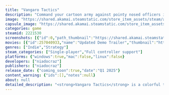 ```yaml
---
title: "Vangaro Tactics"
description: "Command your cartoon army against pointy nosed officers in this colorful turn-based strategy game with asymmetric factions, mining, and tactical Stealth Missions. Capture buildings, recruit exclusive troops, and use each commander's Power to advance through the Vangaro War."
image: "https://shared.akamai.steamstatic.com/store_item_assets/steam/apps/2221530/header.jpg?t=1722351762"
capsule_image: "https://shared.akamai.steamstatic.com/store_item_assets/steam/apps/2221530/capsule_231x87.jpg?t=1722351762"
categories: game
steamid: 2221530
screenshots: [{"id":0,"path_thumbnail":"https://shared.akamai.steamstatic.com/store_item_assets/steam/apps/2221530/ss_c3801eb21701dd83b4ee7008741a1fd748918692.600x338.jpg?t=1722351762","path_full":"https://shared.akamai.steamstatic.com/store_item_assets/steam/apps/2221530/ss_c3801eb21701dd83b4ee7008741a1fd748918692.1920x1080.jpg?t=1722351762"},{"id":1,"path_thumbnail":"https://shared.akamai.steamstatic.com/store_item_assets/steam/apps/2221530/ss_b622ac4e2425405ab91b5a8c017ffd3b30782217.600x338.jpg?t=1722351762","path_full":"https://shared.akamai.steamstatic.com/store_item_assets/steam/apps/2221530/ss_b622ac4e2425405ab91b5a8c017ffd3b30782217.1920x1080.jpg?t=1722351762"},{"id":2,"path_thumbnail":"https://shared.akamai.steamstatic.com/store_item_assets/steam/apps/2221530/ss_2e315094d570af601ab84de9d02738921dd7f15c.600x338.jpg?t=1722351762","path_full":"https://shared.akamai.steamstatic.com/store_item_assets/steam/apps/2221530/ss_2e315094d570af601ab84de9d02738921dd7f15c.1920x1080.jpg?t=1722351762"},{"id":3,"path_thumbnail":"https://shared.akamai.steamstatic.com/store_item_assets/steam/apps/2221530/ss_7f7e07b62edd847e14ec7c1427325afe07a2572e.600x338.jpg?t=1722351762","path_full":"https://shared.akamai.steamstatic.com/store_item_assets/steam/apps/2221530/ss_7f7e07b62edd847e14ec7c1427325afe07a2572e.1920x1080.jpg?t=1722351762"},{"id":4,"path_thumbnail":"https://shared.akamai.steamstatic.com/store_item_assets/steam/apps/2221530/ss_b35e2fd4a9ef736f7e14ec7473f1b69290414c77.600x338.jpg?t=1722351762","path_full":"https://shared.akamai.steamstatic.com/store_item_assets/steam/apps/2221530/ss_b35e2fd4a9ef736f7e14ec7473f1b69290414c77.1920x1080.jpg?t=1722351762"},{"id":5,"path_thumbnail":"https://shared.akamai.steamstatic.com/store_item_assets/steam/apps/2221530/ss_f516452bfa09b60170e46a4830d2062cc2142e88.600x338.jpg?t=1722351762","path_full":"https://shared.akamai.steamstatic.com/store_item_assets/steam/apps/2221530/ss_f516452bfa09b60170e46a4830d2062cc2142e88.1920x1080.jpg?t=1722351762"},{"id":6,"path_thumbnail":"https://shared.akamai.steamstatic.com/store_item_assets/steam/apps/2221530/ss_6e40a23b8d5e2129d666b90f09b8aa8a54789313.600x338.jpg?t=1722351762","path_full":"https://shared.akamai.steamstatic.com/store_item_assets/steam/apps/2221530/ss_6e40a23b8d5e2129d666b90f09b8aa8a54789313.1920x1080.jpg?t=1722351762"},{"id":7,"path_thumbnail":"https://shared.akamai.steamstatic.com/store_item_assets/steam/apps/2221530/ss_ce95bcc4d3735082d5ecc4cf65cf524f5cb11845.600x338.jpg?t=1722351762","path_full":"https://shared.akamai.steamstatic.com/store_item_assets/steam/apps/2221530/ss_ce95bcc4d3735082d5ecc4cf65cf524f5cb11845.1920x1080.jpg?t=1722351762"},{"id":8,"path_thumbnail":"https://shared.akamai.steamstatic.com/store_item_assets/steam/apps/2221530/ss_fefe368cea311255cf213fdb7f1bcb8c7b6bc66a.600x338.jpg?t=1722351762","path_full":"https://shared.akamai.steamstatic.com/store_item_assets/steam/apps/2221530/ss_fefe368cea311255cf213fdb7f1bcb8c7b6bc66a.1920x1080.jpg?t=1722351762"},{"id":9,"path_thumbnail":"https://shared.akamai.steamstatic.com/store_item_assets/steam/apps/2221530/ss_46a81cf7e92fc6a8a5a62f701412edaa5b698cfa.600x338.jpg?t=1722351762","path_full":"https://shared.akamai.steamstatic.com/store_item_assets/steam/apps/2221530/ss_46a81cf7e92fc6a8a5a62f701412edaa5b698cfa.1920x1080.jpg?t=1722351762"},{"id":10,"path_thumbnail":"https://shared.akamai.steamstatic.com/store_item_assets/steam/apps/2221530/ss_cecbf7bd4b7ec28c763cd0ad3f3f940bb0e2f97b.600x338.jpg?t=1722351762","path_full":"https://shared.akamai.steamstatic.com/store_item_assets/steam/apps/2221530/ss_cecbf7bd4b7ec28c763cd0ad3f3f940bb0e2f97b.1920x1080.jpg?t=1722351762"}]
movies: [{"id":257040933,"name":"Updated Demo Trailer","thumbnail":"https://shared.akamai.steamstatic.com/store_item_assets/steam/apps/257040933/movie.293x165.jpg?t=1722005347","webm":{"480":"http://video.akamai.steamstatic.com/store_trailers/257040933/movie480_vp9.webm?t=1722005347","max":"http://video.akamai.steamstatic.com/store_trailers/257040933/movie_max_vp9.webm?t=1722005347"},"mp4":{"480":"http://video.akamai.steamstatic.com/store_trailers/257040933/movie480.mp4?t=1722005347","max":"http://video.akamai.steamstatic.com/store_trailers/257040933/movie_max.mp4?t=1722005347"},"highlight":true},{"id":256979835,"name":"Reveal Trailer","thumbnail":"https://shared.akamai.steamstatic.com/store_item_assets/steam/apps/256979835/movie.293x165.jpg?t=1699011512","webm":{"480":"http://video.akamai.steamstatic.com/store_trailers/256979835/movie480_vp9.webm?t=1699011512","max":"http://video.akamai.steamstatic.com/store_trailers/256979835/movie_max_vp9.webm?t=1699011512"},"mp4":{"480":"http://video.akamai.steamstatic.com/store_trailers/256979835/movie480.mp4?t=1699011512","max":"http://video.akamai.steamstatic.com/store_trailers/256979835/movie_max.mp4?t=1699011512"},"highlight":true}]
genres: ["Indie","Strategy"]
steam_categories: ["Single-player","Full controller support"]
platforms: {"windows":true,"mac":false,"linux":false}
developers: ["niadocraz"]
publishers: ["niadocraz"]
release_date: {"coming_soon":true,"date":"Q1 2025"}
content_warning: {"ids":[],"notes":null}
about: null
detailed_description: "<strong>Vangaro Tactics</strong> is a colorful turn-based strategy game with pointy nose commanders and Stealth Missions.<br>You will command a vibrant roster of cartoon units into battle. There's regular &quot;frontal combat&quot; levels and Stealth Missions, where you infiltrate behind enemy lines at night, and should choose your moves carefully to avoid alerting too many foes. <br><br><img class=\"bb_img\" src=\"https://shared.akamai.steamstatic.com/store_item_assets/steam/apps/2221530/extras/avatars_kerwos-ankkalia-plus4_616x105.png?t=1722351762\" /><br><img class=\"bb_img\" src=\"https://shared.akamai.steamstatic.com/store_item_assets/steam/apps/2221530/extras/EN_banner_battle_unique_commanders.png?t=1722351762\" /><br>Experience the Vangaro War through a diverse cast of playable commanders from multiple backgrounds and factions.  Fresh or hardened, noble or humble, each one has a unique perspective on the conflict they've been entangled in. Use your <strong>Commander Power</strong> to turn the tide of battle!<br><br><img class=\"bb_img\" src=\"https://shared.akamai.steamstatic.com/store_item_assets/steam/apps/2221530/extras/lancePowerLoop_80KB_Compressed_P17.gif?t=1722351762\" /><br><br><img class=\"bb_img\" src=\"https://shared.akamai.steamstatic.com/store_item_assets/steam/apps/2221530/extras/EN_banner_stealth_missions.png?t=1722351762\" /><br><strong>Infiltrate</strong> behind enemy lines<strong> at night</strong> on the Stealth Missions. You're outnumbered, so measure your forces,  choose your targets, and defeat them before they forward the alarm to the next outpost. Mine, recruit units and outsmart the enemy to overcome each mission. <br><br><img class=\"bb_img\" src=\"https://shared.akamai.steamstatic.com/store_item_assets/steam/apps/2221530/extras/stealthLoopSteam_80KB_12fps.gif?t=1722351762\" /> <br><br><img class=\"bb_img\" src=\"https://shared.akamai.steamstatic.com/store_item_assets/steam/apps/2221530/extras/EN_banner_colorful_army.png?t=1722351762\" /><br>Manage a vibrant roster of ground, air and sea units. Employ <strong>infantry</strong> to capture buildings and take resources, while <strong>vehicles </strong>provide greater firepower, transport, and more. No unit is flawless, even the chunky tanks may need a hand!<br><br><img class=\"bb_img\" src=\"https://shared.akamai.steamstatic.com/store_item_assets/steam/apps/2221530/extras/map_units_colors.png?t=1722351762\" /><br><img class=\"bb_img\" src=\"https://shared.akamai.steamstatic.com/store_item_assets/steam/apps/2221530/extras/combatLoopSteam_80KB_12fps_Compressed.gif?t=1722351762\" /><br><br><img class=\"bb_img\" src=\"https://shared.akamai.steamstatic.com/store_item_assets/steam/apps/2221530/extras/EN_banner_master_each_faction.png?t=1722351762\" /><br>Discover the world of Vangaro through multiple <strong>asymmetric </strong>factions with <strong>exclusive units</strong>. There's a common set of troops, but each side has developed special units to gain tactical advantage on different terrains and situations. <strong>Adapt your playstyle</strong> to each commander and faction to plan the best strategies and reach victory.<br><br><img class=\"bb_img\" src=\"https://shared.akamai.steamstatic.com/store_item_assets/steam/apps/2221530/extras/banner-logos-faction_texto5.png?t=1722351762\" /><br><br><img class=\"bb_img\" src=\"https://shared.akamai.steamstatic.com/store_item_assets/steam/apps/2221530/extras/EN_banner_get_resources.png?t=1722351762\" /><br><strong>Mine</strong> resources and <strong>capture</strong> factories to produce gold, then head to the barracks to <strong>recruit</strong> new units. Factories under your control yield each turn but minerals are limited; Take them first to get an edge on the enemy!<br><br><img class=\"bb_img\" src=\"https://shared.akamai.steamstatic.com/store_item_assets/steam/apps/2221530/extras/buyUnitLoop_80KB_20fps_Compressed.gif?t=1722351762\" /><h2 class=\"bb_tag\">Features</h2><ul class=\"bb_ul\"><li>Battle an array of charming commanders with game-changing powers<br></li><li>Infiltrate enemy outposts at night on the Stealth Missions<br></li><li>Command a colorful cartoon army of ground, air and sea units<br></li><li>Master multiple asymmetric factions with exclusive units<br></li><li>Capture buildings and mine limited resources to recruit new troops<br></li><li>Experience how the Vangaro War unfolds from different commanders' point of view</li></ul><br><img class=\"bb_img\" src=\"https://shared.akamai.steamstatic.com/store_item_assets/steam/apps/2221530/extras/unitsUI_lineup_colors3.png?t=1722351762\" /><br><br>"
---
```


